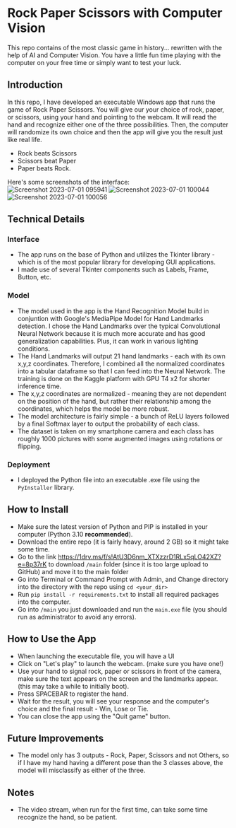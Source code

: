 # Rock Paper Scissors with Computer Vision
This repo contains of the most classic game in history... rewritten with the help of AI and Computer Vision. You have a little fun time playing with the computer on your free time or simply want to test your luck.
## Introduction
In this repo, I have developed an executable Windows app that runs the game of Rock Paper Scissors. You will give our your choice of rock, paper, or scissors, using your hand and pointing to the webcam. It will read the hand and recognize either one of the three possibilities. Then, the computer will randomize its own choice and then the app will give you the result just like real life. </br>
- Rock beats Scissors
- Scissors beat Paper
- Paper beats Rock. </br>

Here's some screenshots of the interface:
![Screenshot 2023-07-01 095941](https://github.com/andythetechnerd03/Rock-Paper-Scissors-with-Computer-Vision/assets/101492362/8ea755f8-cf57-4c17-bb82-2d9a41a2bd48)
![Screenshot 2023-07-01 100044](https://github.com/andythetechnerd03/Rock-Paper-Scissors-with-Computer-Vision/assets/101492362/1f31a5d8-afb5-4d4e-8c13-8d12b3accf0a)
![Screenshot 2023-07-01 100056](https://github.com/andythetechnerd03/Rock-Paper-Scissors-with-Computer-Vision/assets/101492362/9156aae8-f975-493d-a480-e0439198b98a)

## Technical Details
### Interface
- The app runs on the base of Python and utilizes the Tkinter library - which is of the most popular library for developing GUI applications.
- I made use of several Tkinter components such as Labels, Frame, Button, etc.
### Model
- The model used in the app is the Hand Recognition Model build in conjuntion with Google's MediaPipe Model for Hand Landmarks detection. I chose the Hand Landmarks over the typical Convolutional Neural Network because it is much more accurate and has good generalization capabilities. Plus, it can work in various lighting conditions.
- The Hand Landmarks will output 21 hand landmarks - each with its own x,y,z coordinates. Therefore, I combined all the normalized coordinates into a tabular dataframe so that I can feed into the Neural Network. The training is done on the Kaggle platform with GPU T4 x2 for shorter inference time.
- The x,y,z coordinates are normalized - meaning they are not dependent on the position of the hand, but rather their relationship among the coordinates, which helps the model be more robust.
- The model architecture is fairly simple - a bunch of ReLU layers followed by a final Softmax layer to output the probability of each class.
- The dataset is taken on my smartphone camera and each class has roughly 1000 pictures with some augmented images using rotations or flipping.
### Deployment
- I deployed the Python file into an executable .exe file using the ```PyInstaller``` library.
## How to Install
- Make sure the latest version of Python and PIP is installed in your computer (Python 3.10 **recommended**).
- Download the entire repo (it is fairly heavy, around 2 GB) so it might take some time.
- Go to the link https://1drv.ms/f/s!AtU3D6nm_XTXzzrD1RLx5qLO42XZ?e=8p37rK to download ```/main``` folder (since it is too large upload to GitHub) and move it to the main folder
- Go into Terminal or Command Prompt with Admin, and Change directory into the directory with the repo using ```cd <your_dir>```
- Run ```pip install -r requirements.txt``` to install all required packages into the computer.
- Go into ```/main``` you just downloaded and run the ```main.exe``` file (you should run as administrator to avoid any errors).
## How to Use the App
- When launching the executable file, you will have a UI
- Click on "Let's play" to launch the webcam. (make sure you have one!)
- Use your hand to signal rock, paper or scissors in front of the camera, make sure the text appears on the screen and the landmarks appear. (this may take a while to initially boot).
- Press SPACEBAR to register the hand.
- Wait for the result, you will see your response and the computer's choice and the final result - Win, Lose or Tie.
- You can close the app using the "Quit game" button.

## Future Improvements
- The model only has 3 outputs - Rock, Paper, Scissors and not Others, so if I have my hand having a different pose than the 3 classes above, the model will misclassify as either of the three.

## Notes
- The video stream, when run for the first time, can take some time recognize the hand, so be patient.
